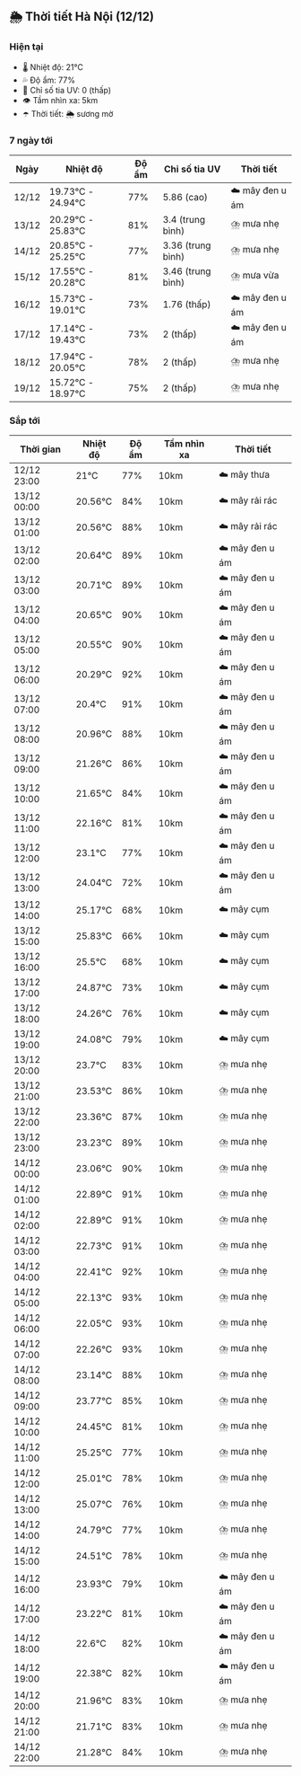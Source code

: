 ## 🌦️ Thời tiết Hà Nội (12/12)

### Hiện tại

- 🌡️ Nhiệt độ: 21℃
- 💦 Độ ẩm: 77%
- 🌟 Chỉ số tia UV: 0 (thấp)
- 👁️ Tầm nhìn xa: 5km
- ☂️ Thời tiết: 🌦️ sương mờ

### 7 ngày tới

| Ngày | Nhiệt độ | Độ ẩm | Chỉ số tia UV | Thời tiết |
| --- | --- | --- | --- | --- |
| 12/12 | 19.73℃ - 24.94℃ | 77% | 5.86 (cao) | ☁️ mây đen u ám |
| 13/12 | 20.29℃ - 25.83℃ | 81% | 3.4 (trung bình) | ⛈️ mưa nhẹ |
| 14/12 | 20.85℃ - 25.25℃ | 77% | 3.36 (trung bình) | ⛈️ mưa nhẹ |
| 15/12 | 17.55℃ - 20.28℃ | 81% | 3.46 (trung bình) | ⛈️ mưa vừa |
| 16/12 | 15.73℃ - 19.01℃ | 73% | 1.76 (thấp) | ☁️ mây đen u ám |
| 17/12 | 17.14℃ - 19.43℃ | 73% | 2 (thấp) | ☁️ mây đen u ám |
| 18/12 | 17.94℃ - 20.05℃ | 78% | 2 (thấp) | ⛈️ mưa nhẹ |
| 19/12 | 15.72℃ - 18.97℃ | 75% | 2 (thấp) | ⛈️ mưa nhẹ |

### Sắp tới

| Thời gian | Nhiệt độ | Độ ẩm | Tầm nhìn xa | Thời tiết |
| --- | --- | --- | --- | --- |
| 12/12 23:00 | 21℃ | 77% | 10km | ☁️ mây thưa |
| 13/12 00:00 | 20.56℃ | 84% | 10km | ☁️ mây rải rác |
| 13/12 01:00 | 20.56℃ | 88% | 10km | ☁️ mây rải rác |
| 13/12 02:00 | 20.64℃ | 89% | 10km | ☁️ mây đen u ám |
| 13/12 03:00 | 20.71℃ | 89% | 10km | ☁️ mây đen u ám |
| 13/12 04:00 | 20.65℃ | 90% | 10km | ☁️ mây đen u ám |
| 13/12 05:00 | 20.55℃ | 90% | 10km | ☁️ mây đen u ám |
| 13/12 06:00 | 20.29℃ | 92% | 10km | ☁️ mây đen u ám |
| 13/12 07:00 | 20.4℃ | 91% | 10km | ☁️ mây đen u ám |
| 13/12 08:00 | 20.96℃ | 88% | 10km | ☁️ mây đen u ám |
| 13/12 09:00 | 21.26℃ | 86% | 10km | ☁️ mây đen u ám |
| 13/12 10:00 | 21.65℃ | 84% | 10km | ☁️ mây đen u ám |
| 13/12 11:00 | 22.16℃ | 81% | 10km | ☁️ mây đen u ám |
| 13/12 12:00 | 23.1℃ | 77% | 10km | ☁️ mây đen u ám |
| 13/12 13:00 | 24.04℃ | 72% | 10km | ☁️ mây đen u ám |
| 13/12 14:00 | 25.17℃ | 68% | 10km | ☁️ mây cụm |
| 13/12 15:00 | 25.83℃ | 66% | 10km | ☁️ mây cụm |
| 13/12 16:00 | 25.5℃ | 68% | 10km | ☁️ mây cụm |
| 13/12 17:00 | 24.87℃ | 73% | 10km | ☁️ mây cụm |
| 13/12 18:00 | 24.26℃ | 76% | 10km | ☁️ mây cụm |
| 13/12 19:00 | 24.08℃ | 79% | 10km | ☁️ mây cụm |
| 13/12 20:00 | 23.7℃ | 83% | 10km | ⛈️ mưa nhẹ |
| 13/12 21:00 | 23.53℃ | 86% | 10km | ⛈️ mưa nhẹ |
| 13/12 22:00 | 23.36℃ | 87% | 10km | ⛈️ mưa nhẹ |
| 13/12 23:00 | 23.23℃ | 89% | 10km | ⛈️ mưa nhẹ |
| 14/12 00:00 | 23.06℃ | 90% | 10km | ⛈️ mưa nhẹ |
| 14/12 01:00 | 22.89℃ | 91% | 10km | ⛈️ mưa nhẹ |
| 14/12 02:00 | 22.89℃ | 91% | 10km | ⛈️ mưa nhẹ |
| 14/12 03:00 | 22.73℃ | 91% | 10km | ⛈️ mưa nhẹ |
| 14/12 04:00 | 22.41℃ | 92% | 10km | ⛈️ mưa nhẹ |
| 14/12 05:00 | 22.13℃ | 93% | 10km | ⛈️ mưa nhẹ |
| 14/12 06:00 | 22.05℃ | 93% | 10km | ⛈️ mưa nhẹ |
| 14/12 07:00 | 22.26℃ | 93% | 10km | ⛈️ mưa nhẹ |
| 14/12 08:00 | 23.14℃ | 88% | 10km | ⛈️ mưa nhẹ |
| 14/12 09:00 | 23.77℃ | 85% | 10km | ⛈️ mưa nhẹ |
| 14/12 10:00 | 24.45℃ | 81% | 10km | ⛈️ mưa nhẹ |
| 14/12 11:00 | 25.25℃ | 77% | 10km | ⛈️ mưa nhẹ |
| 14/12 12:00 | 25.01℃ | 78% | 10km | ⛈️ mưa nhẹ |
| 14/12 13:00 | 25.07℃ | 76% | 10km | ⛈️ mưa nhẹ |
| 14/12 14:00 | 24.79℃ | 77% | 10km | ⛈️ mưa nhẹ |
| 14/12 15:00 | 24.51℃ | 78% | 10km | ⛈️ mưa nhẹ |
| 14/12 16:00 | 23.93℃ | 79% | 10km | ☁️ mây đen u ám |
| 14/12 17:00 | 23.22℃ | 81% | 10km | ☁️ mây đen u ám |
| 14/12 18:00 | 22.6℃ | 82% | 10km | ☁️ mây đen u ám |
| 14/12 19:00 | 22.38℃ | 82% | 10km | ☁️ mây đen u ám |
| 14/12 20:00 | 21.96℃ | 83% | 10km | ⛈️ mưa nhẹ |
| 14/12 21:00 | 21.71℃ | 83% | 10km | ⛈️ mưa nhẹ |
| 14/12 22:00 | 21.28℃ | 84% | 10km | ⛈️ mưa nhẹ |

